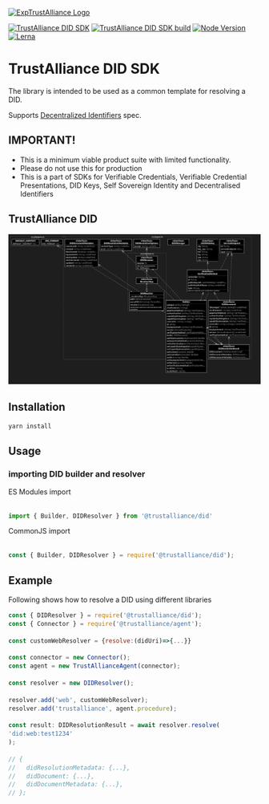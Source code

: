 
[![ExpTrustAlliance Logo](https://avatars.githubusercontent.com/u/95656833?s=100)](https://trustalliance.co.nz/)

[![TrustAlliance DID SDK](https://img.shields.io/badge/trustalliance--did-0.0.1--alpha-9cf)](https://github.com/trustalliance-blockchain/trustalliance-verifiable/tree/main/packages/trustalliance-did)
[![TrustAlliance DID SDK build](https://img.shields.io/badge/build-pass-blueviolet)](https://github.com/trustalliance-blockchain/trustalliance-verifiable/tree/main/packages)
[![Node Version](https://img.shields.io/badge/nodejs-14.0.0+-8ca)](https://nodejs.org/es/blog/release/v14.0.0)
[![Lerna](https://img.shields.io/badge/maintained%20with-lerna-cc00ff.svg)](https://lerna.js.org/)

# TrustAlliance DID SDK

The library is intended to be used as a common template for resolving a DID.

Supports [Decentralized Identifiers](https://w3c.github.io/did-core/#identifier) spec.

## IMPORTANT!

* This is a minimum viable product suite with limited functionality.
* Please do not use this for production
* This is a part of SDKs for Verifiable Credentials, Verifiable Credential Presentations, DID Keys, Self Sovereign Identity and Decentralised Identifiers

## TrustAlliance DID
![Architecture](Architecture.png)
## Installation

```bash
yarn install
```

## Usage

### importing DID builder and resolver

ES Modules import

```javascript

import { Builder, DIDResolver } from '@trustalliance/did'

```

CommonJS import

```javascript

const { Builder, DIDResolver } = require('@trustalliance/did');

```

## Example

Following shows how to resolve a DID using different libraries

```javascript
const { DIDResolver } = require('@trustalliance/did');
const { Connector } = require('@trustalliance/agent');

const customWebResolver = {resolve:(didUri)=>{...}}

const connector = new Connector();
const agent = new TrustAllianceAgent(connector);

const resolver = new DIDResolver();

resolver.add('web', customWebResolver);
resolver.add('trustalliance', agent.procedure);

const result: DIDResolutionResult = await resolver.resolve(
'did:web:test1234'
);

// {
//   didResolutionMetadata: {...},
//   didDocument: {...},
//   didDocumentMetadata: {...},
// };

```
